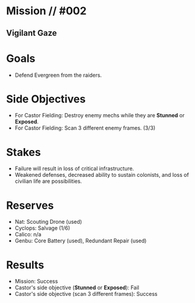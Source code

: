 # Mission // #002
## Vigilant Gaze
# Goals
- Defend Evergreen from the raiders.

# Side Objectives
- For Castor Fielding: Destroy enemy mechs while they are **Stunned** or **Exposed**.
- For Castor Fielding: Scan 3 different enemy frames. (3/3)

# Stakes
- Failure will result in loss of critical infrastructure.
- Weakened defenses, decreased ability to sustain colonists, and loss of civilian life are possibilities.

# Reserves
- Nat: Scouting Drone (used)
- Cyclops: Salvage (1/6)
- Calico: n/a
- Genbu: Core Battery (used), Redundant Repair (used)

# Results
- Mission: Success
- Castor's side objective (**Stunned** or **Exposed**): Fail
- Castor's side objective (scan 3 different frames): Success